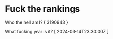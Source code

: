 # Fuck the rankings

Who the hell am I?
{ 3190943 }

What fucking year is it?
[ 2024-03-14T23:30:00Z ]
